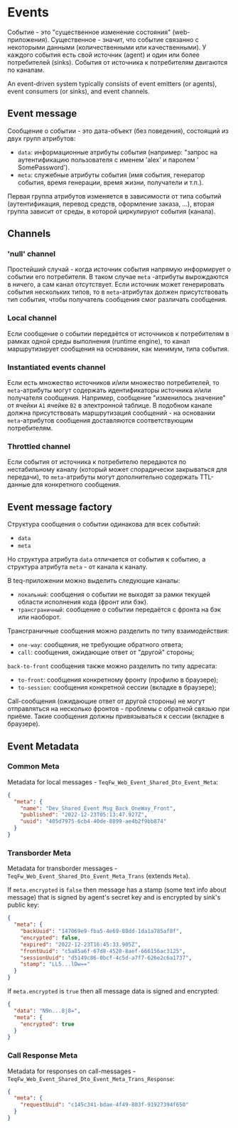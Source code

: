 # Events

Событие - это "существенное изменение состояния" (web-приложения). Существенное - значит, что событие связанно с
некоторыми данными (количественными или качественными). У каждого события есть свой источник (agent) и один или более
потребителей (sinks). События от источника к потребителям двигаются по каналам.

An event-driven system typically consists of event emitters (or agents), event consumers (or sinks), and event channels.

## Event message

Сообщение о событии - это дата-объект (без поведения), состоящий из двух групп атрибутов:

* `data`: информационные атрибуты события (например: "запрос на аутентификацию пользователя с именем 'alex' и паролем '
  SomePassword').
* `meta`: служебные атрибуты события (имя события, генератор события, время генерации, время жизни, получатели и т.п.).

Первая группа атрибутов изменяется в зависимости от типа событий (аутентификация, перевод средств, оформление
заказа, ...), вторая группа зависит от среды, в которой циркулируют события (канала).

## Channels

### 'null' channel

Простейший случай - когда источник события напрямую информирует о событии его потребителя. В таком случае `meta`
-атрибуты вырождаются в ничего, а сам канал отсутствует. Если источник может генерировать события нескольких типов, то
в `meta`-атрибутах должен присутствовать тип события, чтобы получатель сообщения смог различать сообщения.

### Local channel

Если сообщение о событии передаётся от источников к потребителям в рамках одной среды выполнения (runtime
engine), то канал маршрутизирует сообщения на основании, как минимум, типа события.

### Instantiated events channel

Если есть множество источников и/или множество потребителей, то `meta`-атрибуты могут содержать идентификаторы источника
и/или получателя сообщения. Например, сообщение "изменилось значение" от ячейки `A1` ячейке `B2` в электронной таблице.
В подобном канале должна присутствовать маршрутизация сообщений - на основании `meta`-атрибутов сообщения доставляются
соответствующим потребителям.

### Throttled channel

Если события от источника к потребителю передаются по нестабильному каналу (который может спорадически закрываться для
передачи), то `meta`-атрибуты могут дополнительно содержать TTL-данные для конкретного сообщения.

## Event message factory

Структура сообщения о событии одинакова для всех событий:

* `data`
* `meta`

Но структура атрибута `data` отличается от события к событию, а структура атрибута `meta` - от канала к каналу.

В teq-приложении можно выделить следующие каналы:

* `локальный`: сообщения о событии не выходят за рамки текущей области исполнения кода (фронт или бэк).
* `трансграничный`: сообщение о событии передаётся с фронта на бэк или наоборот.

Трансграничные сообщения можно разделить по типу взаимодействия:

* `one-way`: сообщения, не требующие обратного ответа;
* `call`: сообщения, ожидающие ответ от "другой" стороны;

`back-to-front` сообщения также можно разделить по типу адресата:

* `to-front`: сообщения конкретному фронту (профилю в браузере);
* `to-session`: сообщения конкретной сессии (вкладке в браузере);

Call-сообщения (ожидающие ответ от другой стороны) не могут отправляться на несколько фронтов - проблемы с обратной
связью при приёме. Такие сообщения должны привязываться к сессии (вкладке в браузере).

## Event Metadata

### Common Meta

Metadata for local messages - `TeqFw_Web_Event_Shared_Dto_Event_Meta`:

```json
{
  "meta": {
    "name": "Dev_Shared_Event_Msg_Back_OneWay_Front",
    "published": "2022-12-23T05:13:47.927Z",
    "uuid": "405d7975-6cb4-40de-8899-ae4b2f9bb874"
  }
}
```

### Transborder Meta

Metadata for transborder messages - `TeqFw_Web_Event_Shared_Dto_Event_Meta_Trans` (extends `Meta`).

If `meta.encrypted` is `false` then message has a stamp (some text info about message) that is signed by agent's secret
key and is encrypted by sink's public key:

```json
{
  "meta": {
    "backUuid": "147069e9-fba5-4e69-88dd-1da1a785af8f",
    "encrypted": false,
    "expired": "2022-12-23T16:45:33.905Z",
    "frontUuid": "c5a85a6f-67d8-4520-8aef-666156ac3125",
    "sessionUuid": "d5149c86-0bcf-4c5d-a7f7-626e2c6a1737",
    "stamp": "LL5...lDw=="
  }
}
```

If `meta.encrypted` is `true` then all message data is signed and encrypted:

```json
{
  "data": "N9n...8j8=",
  "meta": {
    "encrypted": true
  }
}
```

### Call Response Meta


Metadata for responses on call-messages - `TeqFw_Web_Event_Shared_Dto_Event_Meta_Trans_Response`:

```json
{
  "meta": {
    "requestUuid": "c145c341-bdae-4f49-803f-91927394f650"
  }
}
```